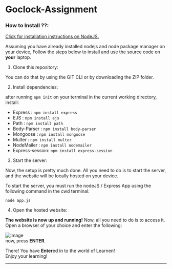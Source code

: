 # Goclock-Assignment

### How to Install ??:

[Click for installation instructions on NodeJS.](https://nodejs.org/en/download/package-manager)

Assuming you have already installed nodejs and node package manager on your device, 
Follow the steps below to install and use the source code on **your** laptop.

1. Clone this repository:

You can do that by using the GIT CLI or by downloading the ZIP folder. <br> 

2. Install dependencies:

after running `npm init` on your terminal 
in the current working directory, install: <br>

- Express        : `npm install express`
- EJS            : `npm install ejs`
- Path           : `npm install path`
- Body-Parser    : `npm install body-parser`
- Mongoose       : `npm install mongoose`
- Multer         : `npm install multer`
- NodeMailer     : `npm install nodemailer`
- Express-session: `npm install express-session`

3. Start the server:

Now, the setup is pretty much done. All you need to do is to start the server, and the website will be locally hosted on your device.

To start the server, you must run the nodeJS / Express App using the following command in the cwd terminal: <br>

`node app.js`


4. Open the hosted website: 

**The website is now up and running!** Now, all you need to do is to access it. <br>
Open a browser of your choice and enter the following: <br>

![image](https://user-images.githubusercontent.com/104731395/226592085-d39361df-7632-4dc2-b422-2d6d0c39732c.png)
<br>
now, press **ENTER**. <br>

There! You have **Enter**ed in to the world of Learnen! <br>
Enjoy your learning! 

---
